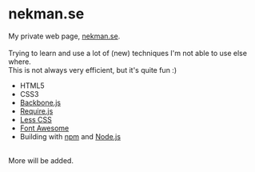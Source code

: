 nekman.se
=========

My private web page, <a href="http://nekman.se">nekman.se</a>. 
<br/><br/>
Trying to learn and use a lot of (new) techniques I'm not able to use else where.<br/>
This is not always very efficient, but it's quite fun :)

* HTML5
* CSS3
* <a href="http://backbonejs.org">Backbone.js</a>
* <a href="http://requirejs.org">Require.js</a>
* <a href="http://lesscss.org">Less CSS</a>
* <a href="http://fortawesome.github.com/Font-Awesome/">Font Awesome</a>
* Building with <a href="http://npmjs.org">npm</a> and <a href="http://nodejs.org">Node.js</a>
<br/>
More will be added.

